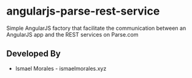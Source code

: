 # angularjs-parse-rest-service
Simple AngularJS factory that facilitate the communication between an AngularJS app and the REST services on Parse.com

Developed By
------------

* Ismael Morales - ismaelmorales.xyz


